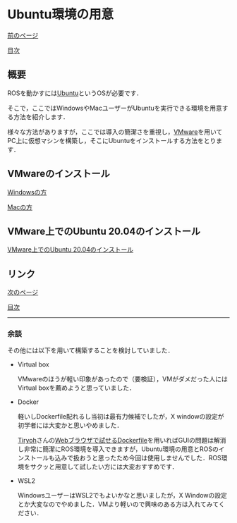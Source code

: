 # Ubuntu環境の用意

[前のページ](../)

[目次](../)

## 概要
ROSを動かすには[Ubuntu](http://www.ubuntulinux.jp/ubuntu)というOSが必要です．

そこで，ここではWindowsやMacユーザーがUbuntuを実行できる環境を用意する方法を紹介します．

様々な方法がありますが，ここでは導入の簡潔さを重視し，[VMware](https://www.vmware.com/jp/products/workstation-player.html)を用いてPC上に仮想マシンを構築し，そこにUbuntuをインストールする方法をとります．

## VMwareのインストール

[Windowsの方](./vmware/windows/)

[Macの方]()

## VMware上でのUbuntu 20.04のインストール
[VMware上でのUbuntu 20.04のインストール](./vmware/install-ubuntu/)


## リンク
[次のページ](./ros/)

[目次](../)

---

### 余談
その他には以下を用いて構築することを検討していました．
- Virtual box
    
    VMwareのほうが軽い印象があったので（要検証），VMがダメだった人にはVirtual boxを薦めようと思っていました．
- Docker
    
    軽いしDockerfile配れるし当初は最有力候補でしたが，X windowの設定が初学者には大変かと思いやめました．
    
    [Tiryoh](https://github.com/Tiryoh)さんの[Webブラウザで試せるDockerfile](https://memoteki.net/archives/2955)を用いればGUIの問題は解消し非常に簡潔にROS環境を導入できますが，Ubuntu環境の用意とROSのインストールも込みで扱おうと思ったため今回は使用しませんでした．ROS環境をサクッと用意して試したい方には大変おすすめです．
- WSL2
    
    WindowsユーザーはWSL2でもよいかなと思いましたが，X Windowの設定とか大変なのでやめました．VMより軽いので興味のある方は入れてみてください．